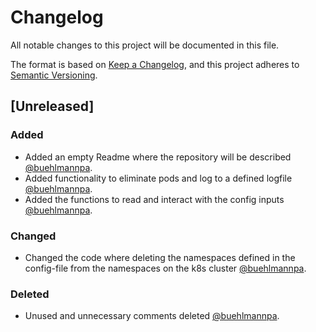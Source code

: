 # Changelog
All notable changes to this project will be documented in this file.

The format is based on [Keep a Changelog](https://keepachangelog.com/en/1.0.0/), 
and this project adheres to [Semantic Versioning](https://semver.org/spec/v2.0.0.html).

## [Unreleased]

### Added
- Added an empty Readme where the repository will be described [@buehlmannpa](https://github.com/buehlmannpa).
- Added functionality to eliminate pods and log to a defined logfile [@buehlmannpa](https://github.com/buehlmannpa).
- Added the functions to read and interact with the config inputs [@buehlmannpa](https://github.com/buehlmannpa).

### Changed
- Changed the code where deleting the namespaces defined in the config-file from the namespaces on the k8s cluster [@buehlmannpa](https://github.com/buehlmannpa).

### Deleted
- Unused and unnecessary comments deleted [@buehlmannpa](https://github.com/buehlmannpa).
 